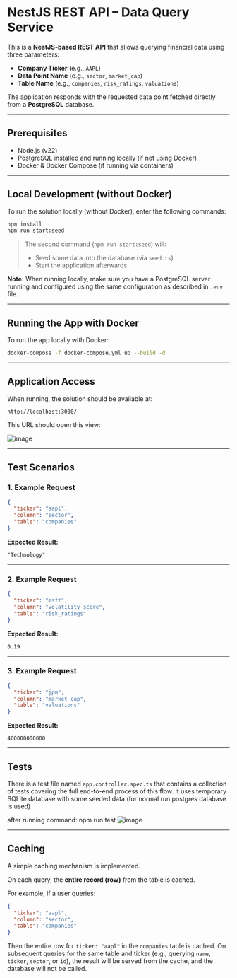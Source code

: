 # NestJS REST API – Data Query Service

This is a **NestJS-based REST API** that allows querying financial data using three parameters:

- **Company Ticker** (e.g., `AAPL`)
- **Data Point Name** (e.g., `sector`, `market_cap`)
- **Table Name** (e.g., `companies`, `risk_ratings`, `valuations`)

The application responds with the requested data point fetched directly from a **PostgreSQL** database.

---

## Prerequisites

- Node.js (v22)
- PostgreSQL installed and running locally (if not using Docker)
- Docker & Docker Compose (if running via containers)

---

## Local Development (without Docker)

To run the solution locally (without Docker), enter the following commands:

```bash
npm install
npm run start:seed
```

> The second command (`npm run start:seed`) will:
> - Seed some data into the database (via `seed.ts`)
> - Start the application afterwards

**Note:** When running locally, make sure you have a PostgreSQL server running and configured using the same configuration as described in `.env` file.

---

## Running the App with Docker

To run the app locally with Docker:

```bash
docker-compose -f docker-compose.yml up --build -d
```

---

## Application Access

When running, the solution should be available at:

```
http://localhost:3000/
```

This URL should open this view:

![image](https://github.com/user-attachments/assets/7947f6cd-ebed-4e1c-9ba3-659df830c903)

---

## Test Scenarios

### 1. Example Request

```json
{
  "ticker": "aapl",
  "column": "sector",
  "table": "companies"
}
```

**Expected Result:**

```
"Technology"
```

---

### 2. Example Request

```json
{
  "ticker": "msft",
  "column": "volatility_score",
  "table": "risk_ratings"
}
```

**Expected Result:**

```
0.19
```

---

### 3. Example Request

```json
{
  "ticker": "jpm",
  "column": "market_cap",
  "table": "valuations"
}
```

**Expected Result:**

```
400000000000
```

---

## Tests

There is a test file named `app.controller.spec.ts` that contains a collection of tests covering the full end-to-end process of this flow.
It uses temporary SQLite database with some seeded data (for normal run postgres database is used)

after running command:
npm run test
![image](https://github.com/user-attachments/assets/104931d2-204c-4a26-80ae-0851c6235bdc)

---

## Caching

A simple caching mechanism is implemented.

On each query, the **entire record (row)** from the table is cached.

For example, if a user queries:

```json
{
  "ticker": "aapl",
  "column": "sector",
  "table": "companies"
}
```

Then the entire row for `ticker: "aapl"` in the `companies` table is cached. On subsequent queries for the same table and ticker (e.g., querying `name`, `ticker`, `sector`, or `id`), the result will be served from the cache, and the database will not be called.
